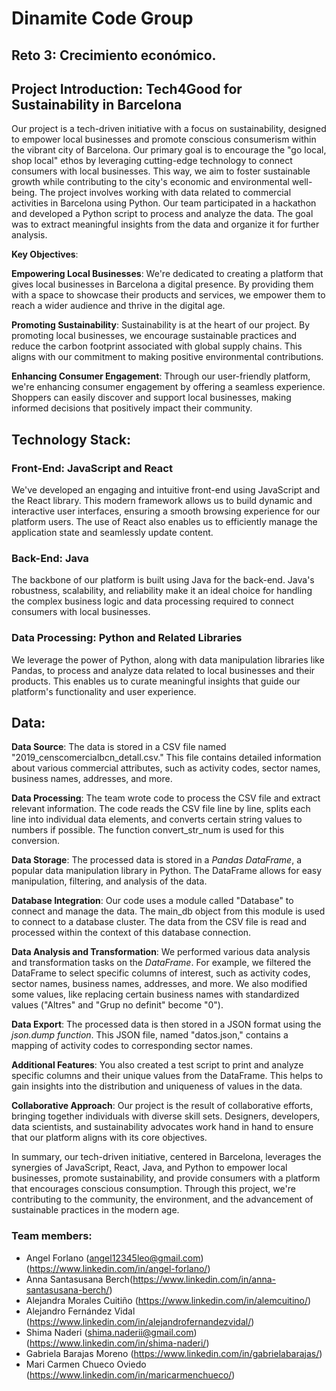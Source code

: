 # Dinamite Code Group
## Reto 3: Crecimiento económico.

## **Project Introduction**: Tech4Good for Sustainability in Barcelona

Our project is a tech-driven initiative with a focus on sustainability, designed to empower local businesses and promote conscious consumerism within the vibrant city of Barcelona. Our primary goal is to encourage the "go local, shop local" ethos by leveraging cutting-edge technology to connect consumers with local businesses. This way, we aim to foster sustainable growth while contributing to the city's economic and environmental well-being.
The project involves working with data related to commercial activities in Barcelona using Python. Our team participated in a hackathon and developed a Python script to process and analyze the data. The goal was to extract meaningful insights from the data and organize it for further analysis.

**Key Objectives**:

**Empowering Local Businesses**: We're dedicated to creating a platform that gives local businesses in Barcelona a digital presence. By providing them with a space to showcase their products and services, we empower them to reach a wider audience and thrive in the digital age.

**Promoting Sustainability**: Sustainability is at the heart of our project. By promoting local businesses, we encourage sustainable practices and reduce the carbon footprint associated with global supply chains. This aligns with our commitment to making positive environmental contributions.

**Enhancing Consumer Engagement**: Through our user-friendly platform, we're enhancing consumer engagement by offering a seamless experience. Shoppers can easily discover and support local businesses, making informed decisions that positively impact their community.

## Technology Stack:

### **Front-End: JavaScript and React**

We've developed an engaging and intuitive front-end using JavaScript and the React library. This modern framework allows us to build dynamic and interactive user interfaces, ensuring a smooth browsing experience for our platform users. The use of React also enables us to efficiently manage the application state and seamlessly update content.

### **Back-End: Java**

The backbone of our platform is built using Java for the back-end. Java's robustness, scalability, and reliability make it an ideal choice for handling the complex business logic and data processing required to connect consumers with local businesses.

### **Data Processing: Python and Related Libraries**

We leverage the power of Python, along with data manipulation libraries like Pandas, to process and analyze data related to local businesses and their products. This enables us to curate meaningful insights that guide our platform's functionality and user experience.

## Data:
**Data Source**:
The data is stored in a CSV file named "2019_censcomercialbcn_detall.csv." This file contains detailed information about various commercial attributes, such as activity codes, sector names, business names, addresses, and more.

**Data Processing**:
The team wrote code to process the CSV file and extract relevant information. The code reads the CSV file line by line, splits each line into individual data elements, and converts certain string values to numbers if possible. The function convert_str_num is used for this conversion.

**Data Storage**:
The processed data is stored in a *Pandas DataFrame*, a popular data manipulation library in Python. The DataFrame allows for easy manipulation, filtering, and analysis of the data.

**Database Integration**:
Our code uses a module called "Database" to connect and manage the data. The main_db object from this module is used to connect to a database cluster. The data from the CSV file is read and processed within the context of this database connection.

**Data Analysis and Transformation**:
We performed various data analysis and transformation tasks on the *DataFrame*. For example, we filtered the DataFrame to select specific columns of interest, such as activity codes, sector names, business names, addresses, and more. We also modified some values, like replacing certain business names with standardized values ("Altres" and "Grup no definit" become "0").

**Data Export**:
The processed data is then stored in a JSON format using the *json.dump function*. This JSON file, named "datos.json," contains a mapping of activity codes to corresponding sector names.

**Additional Features**:
You also created a test script to print and analyze specific columns and their unique values from the DataFrame. This helps to gain insights into the distribution and uniqueness of values in the data.

**Collaborative Approach**:
Our project is the result of collaborative efforts, bringing together individuals with diverse skill sets. Designers, developers, data scientists, and sustainability advocates work hand in hand to ensure that our platform aligns with its core objectives.

In summary, our tech-driven initiative, centered in Barcelona, leverages the synergies of JavaScript, React, Java, and Python to empower local businesses, promote sustainability, and provide consumers with a platform that encourages conscious consumption. Through this project, we're contributing to the community, the environment, and the advancement of sustainable practices in the modern age.

### Team members:
* Angel Forlano (angel12345leo@gmail.com) (https://www.linkedin.com/in/angel-forlano/)
* Anna Santasusana Berch(https://www.linkedin.com/in/anna-santasusana-berch/)
* Alejandra Morales Cuitiño (https://www.linkedin.com/in/alemcuitino/)
* Alejandro Fernández Vidal (https://www.linkedin.com/in/alejandrofernandezvidal/)
* Shima Naderi (shima.naderii@gmail.com) (https://www.linkedin.com/in/shima-naderi/)
* Gabriela Barajas Moreno (https://www.linkedin.com/in/gabrielabarajas/)
* Mari Carmen Chueco Oviedo (https://www.linkedin.com/in/maricarmenchueco/)
